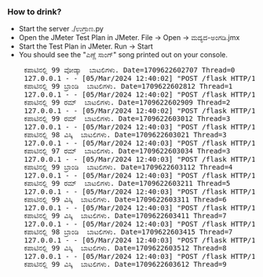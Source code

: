 
### How to drink?
* Start the server
    ./ಉಗ್ರಾಣ.py
* Open the JMeter Test Plan in JMeter. File -> Open -> ಮದ್ಯದ-ಅಂಗಡಿ.jmx
* Start the Test Plan in JMeter. Run -> Start
* You should see the "ಎಣ್ಣೆ ಸಾಂಗ್" song printed out on your console.
<pre>
    ಕಪಾಟಿನಲ್ಲಿ 99 ವೋಡ್ಕಾ  ಬಾಟಲಿಗಳು. Date=1709622602707 Thread=0
    127.0.0.1 - - [05/Mar/2024 12:40:02] "POST /flask HTTP/1.1" 200 -
    ಕಪಾಟಿನಲ್ಲಿ 99 ಬ್ರಾಂಡಿ  ಬಾಟಲಿಗಳು. Date=1709622602812 Thread=1
    127.0.0.1 - - [05/Mar/2024 12:40:02] "POST /flask HTTP/1.1" 200 -
    ಕಪಾಟಿನಲ್ಲಿ 99 ರಮ್  ಬಾಟಲಿಗಳು. Date=1709622602909 Thread=2
    127.0.0.1 - - [05/Mar/2024 12:40:02] "POST /flask HTTP/1.1" 200 -
    ಕಪಾಟಿನಲ್ಲಿ 99 ರಮ್  ಬಾಟಲಿಗಳು. Date=1709622603012 Thread=3
    127.0.0.1 - - [05/Mar/2024 12:40:03] "POST /flask HTTP/1.1" 200 -
    ಕಪಾಟಿನಲ್ಲಿ 98 ವಿಸ್ಕಿ  ಬಾಟಲಿಗಳು. Date=1709622603021 Thread=3
    127.0.0.1 - - [05/Mar/2024 12:40:03] "POST /flask HTTP/1.1" 200 -
    ಕಪಾಟಿನಲ್ಲಿ 97 ರಮ್  ಬಾಟಲಿಗಳು. Date=1709622603034 Thread=3
    127.0.0.1 - - [05/Mar/2024 12:40:03] "POST /flask HTTP/1.1" 200 -
    ಕಪಾಟಿನಲ್ಲಿ 99 ಬ್ರಾಂಡಿ  ಬಾಟಲಿಗಳು. Date=1709622603112 Thread=4
    127.0.0.1 - - [05/Mar/2024 12:40:03] "POST /flask HTTP/1.1" 200 -
    ಕಪಾಟಿನಲ್ಲಿ 99 ರಮ್  ಬಾಟಲಿಗಳು. Date=1709622603211 Thread=5
    127.0.0.1 - - [05/Mar/2024 12:40:03] "POST /flask HTTP/1.1" 200 -
    ಕಪಾಟಿನಲ್ಲಿ 99 ವಿಸ್ಕಿ  ಬಾಟಲಿಗಳು. Date=1709622603311 Thread=6
    127.0.0.1 - - [05/Mar/2024 12:40:03] "POST /flask HTTP/1.1" 200 -
    ಕಪಾಟಿನಲ್ಲಿ 99 ವಿಸ್ಕಿ  ಬಾಟಲಿಗಳು. Date=1709622603411 Thread=7
    127.0.0.1 - - [05/Mar/2024 12:40:03] "POST /flask HTTP/1.1" 200 -
    ಕಪಾಟಿನಲ್ಲಿ 98 ಬ್ರಾಂಡಿ  ಬಾಟಲಿಗಳು. Date=1709622603415 Thread=7
    127.0.0.1 - - [05/Mar/2024 12:40:03] "POST /flask HTTP/1.1" 200 -
    ಕಪಾಟಿನಲ್ಲಿ 99 ವಿಸ್ಕಿ  ಬಾಟಲಿಗಳು. Date=1709622603512 Thread=8
    127.0.0.1 - - [05/Mar/2024 12:40:03] "POST /flask HTTP/1.1" 200 -
    ಕಪಾಟಿನಲ್ಲಿ 99 ವಿಸ್ಕಿ  ಬಾಟಲಿಗಳು. Date=1709622603612 Thread=9
</pre>
